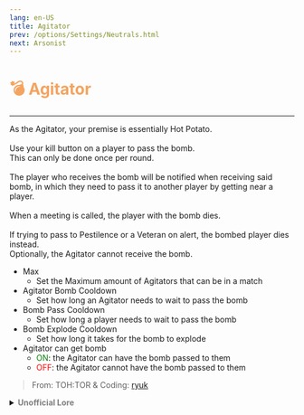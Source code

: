 ```yaml
---
lang: en-US
title: Agitator
prev: /options/Settings/Neutrals.html
next: Arsonist
---
```


# <font color="#F4A460">💣 <b>Agitator</b></font> <Badge text="Killing" type="tip" vertical="middle"/>
---

As the Agitator, your premise is essentially Hot Potato.<br><br>
Use your kill button on a player to pass the bomb.<br>
This can only be done once per round.<br><br>
The player who receives the bomb will be notified when receiving said bomb, in which they need to pass it to another player by getting near a player.<br><br>
When a meeting is called, the player with the bomb dies.<br><br>
If trying to pass to Pestilence or a Veteran on alert, the bombed player dies instead.<br>
Optionally, the Agitator cannot receive the bomb.
* Max
  * Set the Maximum amount of Agitators that can be in a match
* Agitator Bomb Cooldown
  * Set how long an Agitator needs to wait to pass the bomb
* Bomb Pass Cooldown
  * Set how long a player needs to wait to pass the bomb
* Bomb Explode Cooldown
  * Set how long it takes for the bomb to explode
* Agitator can get bomb
  * <font color=green>ON</font>: the Agitator can have the bomb passed to them
  * <font color=red>OFF</font>: the Agitator cannot have the bomb passed to them

> From: TOH:TOR & Coding: [ryuk](#)

<details>
<summary><b><font color=gray>Unofficial Lore</font></b></summary>

Placeholder: This role is a ROLE OH EM GOSH
> Submitted by: Member
</details>